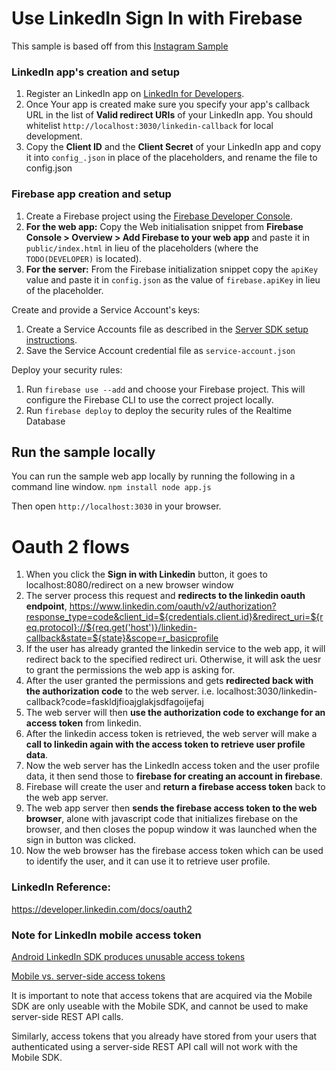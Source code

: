 # Use LinkedIn Sign In with Firebase

This sample is based off from this [Instagram Sample](https://github.com/firebase/custom-auth-samples/tree/master/instagram)


### LinkedIn app's creation and setup

 1. Register an LinkedIn app on [LinkedIn for Developers](https://www.linkedin.com/developer/apps).
 1. Once Your app is created make sure you specify your app's callback URL in the list of **Valid redirect URIs** of your LinkedIn app. You should whitelist `http://localhost:3030/linkedin-callback` for local development.
 1. Copy the **Client ID** and the **Client Secret** of your LinkedIn app and copy it into `config_.json` in place of the placeholders, and rename the file to config.json


### Firebase app creation and setup

 1. Create a Firebase project using the [Firebase Developer Console](https://console.firebase.google.com).
 1. **For the web app:** Copy the Web initialisation snippet from **Firebase Console > Overview > Add Firebase to your web app** and paste it in `public/index.html` in lieu of the placeholders (where the `TODO(DEVELOPER)` is located).
 1. **For the server:** From the Firebase initialization snippet copy the `apiKey` value and paste it in `config.json` as the value of `firebase.apiKey` in lieu of the placeholder.

Create and provide a Service Account's keys:
 1. Create a Service Accounts file as described in the [Server SDK setup instructions](https://firebase.google.com/docs/server/setup#add_firebase_to_your_app).
 1. Save the Service Account credential file as `service-account.json`

Deploy your security rules:
 1. Run `firebase use --add` and choose your Firebase project. This will configure the Firebase CLI to use the correct
    project locally.
 1. Run `firebase deploy` to deploy the security rules of the Realtime Database


## Run the sample locally

You can run the sample web app locally by running the following in a command line window.
`
npm install
node app.js
`

Then open `http://localhost:3030` in your browser.



# Oauth 2 flows
1. When you click the **Sign in with Linkedin** button, it goes to localhost:8080/redirect on a new browser window
2. The server process this request and **redirects to the linkedin oauth endpoint**, https://www.linkedin.com/oauth/v2/authorization?response_type=code&client_id=${credentials.client.id}&redirect_uri=${req.protocol}://${req.get('host')}/linkedin-callback&state=${state}&scope=r_basicprofile
3. If the user has already granted the linkedin service to the web app, it will redirect back to the specified redirect uri. Otherwise, it will ask the uesr to grant the permissions the web app is asking for.
4. After the user granted the permissions and gets **redirected back with the authorization code** to the web server. i.e. localhost:3030/linkedin-callback?code=faskldjfioajglakjsdfagoijefaj
5. The web server will then **use the authorization code to exchange for an access token** from linkedin.
6. After the linkedin access token is retrieved, the web server will make a **call to linkedin again with the access token to retrieve user profile data**.
7. Now the web server has the LinkedIn access token and the user profile data, it then send those to **firebase for creating an account in firebase**.
8. Firebase will create the user and **return a firebase access token** back to the web app server.
9. The web app server then **sends the firebase access token to the web browser**, alone with javascript code that initializes firebase on the browser, and then closes the popup window it was launched when the sign in button was clicked.
10. Now the web browser has the firebase access token which can be used to identify the user, and it can use it to retrieve user profile.

### LinkedIn Reference:
https://developer.linkedin.com/docs/oauth2

### Note for LinkedIn mobile access token
[Android LinkedIn SDK produces unusable access tokens](https://stackoverflow.com/a/30082316/2069407)

[Mobile vs. server-side access tokens](https://developer.linkedin.com/docs/android-sdk-auth)

It is important to note that access tokens that are acquired via the Mobile SDK are only useable with the Mobile SDK, and cannot be used to make server-side REST API calls.

Similarly, access tokens that you already have stored from your users that authenticated using a server-side REST API call will not work with the Mobile SDK.



